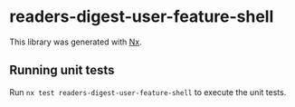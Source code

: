 # readers-digest-user-feature-shell

This library was generated with [Nx](https://nx.dev).

## Running unit tests

Run `nx test readers-digest-user-feature-shell` to execute the unit tests.
